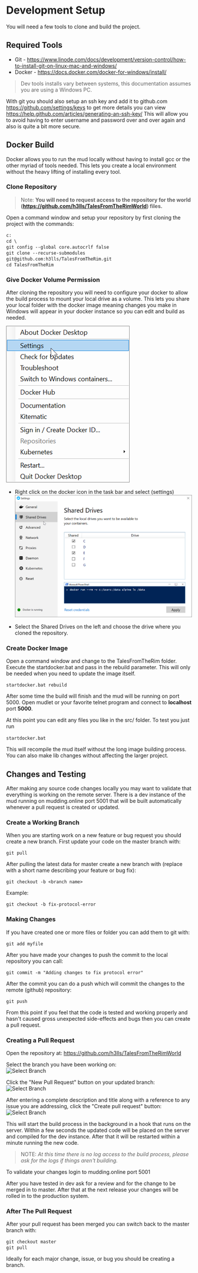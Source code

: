 # Development Setup

You will need a few tools to clone and build the project.

## Required Tools

- Git - https://www.linode.com/docs/development/version-control/how-to-install-git-on-linux-mac-and-windows/
- Docker - https://docs.docker.com/docker-for-windows/install/

> Dev tools installs vary between systems, this documentation assumes you are using a Windows PC.

With git you should also setup an ssh key and add it to github.com https://github.com/settings/keys to get more details you can view https://help.github.com/articles/generating-an-ssh-key/ This will allow you to avoid having to enter username and password over and over again and also is quite a bit more secure.

## Docker Build

Docker allows you to run the mud locally without having to install gcc or the other myriad of tools needed. This lets you create a local environment without the heavy lifting of installing every tool.

### Clone Repository

> Note: **You will need to request access to the repository for the world (https://github.com/h3lls/TalesFromTheRimWorld) files.**

Open a command window and setup your repository by first cloning the project with the commands:  
```
c:
cd \
git config --global core.autocrlf false
git clone --recurse-submodules git@github.com:h3lls/TalesFromTheRim.git
cd TalesFromTheRim
```

### Give Docker Volume Permission

After cloning the repository you will need to configure your docker to allow the build process to mount your local drive as a volume. This lets you share your local folder with the docker image meaning changes you make in Windows will appear in your docker instance so you can edit and build as needed.  
  

![Docker Settings](docker-settings.png ':size=200')  
- Right click on the docker icon in the task bar and select (settings)  
![Docker Shared Drives](docker-shared.png ':size=400')  

- Select the Shared Drives on the left and choose the drive where you cloned the repository.  

### Create Docker Image

Open a command window and change to the TalesFromTheRim folder. Execute the startdocker.bat and pass in the rebuild parameter. This will only be needed when you need to update the image itself.  

```
startdocker.bat rebuild
```

After some time the build will finish and the mud will be running on port 5000. Open mudlet or your favorite telnet program and connect to **localhost** port **5000**.  

At this point you can edit any files you like in the src/ folder. To test you just run  

```startdocker.bat```

This will recompile the mud itself without the long image building process. You can also make lib changes without affecting the larger project.  

## Changes and Testing

After making any source code changes locally you may want to validate that everything is working on the remote server. There is a dev instance of the mud running on mudding.online port 5001 that will be built automatically whenever a pull request is created or updated.  

### Create a Working Branch

When you are starting work on a new feature or bug request you should create a new branch. First update your code on the master branch with:  

```
git pull
```

After pulling the latest data for master create a new branch with (replace <branch name> with a short name describing your feature or bug fix):  

```
git checkout -b <branch name>
```
Example:  
```
git checkout -b fix-protocol-error
```

### Making Changes

If you have created one or more files or folder you can add them to git with:
```
git add myfile
```
After you have made your changes to push the commit to the local repository you can call:  
```
git commit -m "Adding changes to fix protocol error"
```

After the commit you can do a push which will commit the changes to the remote (github) repository:  
```
git push
```
  
From this point if you feel that the code is tested and working properly and hasn't caused gross unexpected side-effects and bugs then you can create a pull request.  

### Creating a Pull Request

Open the repository at: https://github.com/h3lls/TalesFromTheRimWorld  

Select the branch you have been working on:  
![Select Branch](select-branch.png ':size=300')  
  
Click the "New Pull Request" button on your updated branch:  
![Select Branch](newpullrequest.png ':size=700')  
  
After entering a complete description and title along with a reference to any issue you are addressing, click the "Create pull request" button:  
![Select Branch](createpr.png ':size=600')  
  
This will start the build process in the background in a hook that runs on the server. Within a few seconds the updated code will be placed on the server and compiled for the dev instance. After that it will be restarted within a minute running the new code.  

> NOTE: *At this time there is no log access to the build process, please ask for the logs if things aren't building.*
  
To validate your changes login to mudding.online port 5001  

After you have tested in dev ask for a review and for the change to be merged in to master. After that at the next release your changes will be rolled in to the production system.  

### After The Pull Request

After your pull request has been merged you can switch back to the master branch with:  

```
git checkout master
git pull
```

Ideally for each major change, issue, or bug you should be creating a branch.